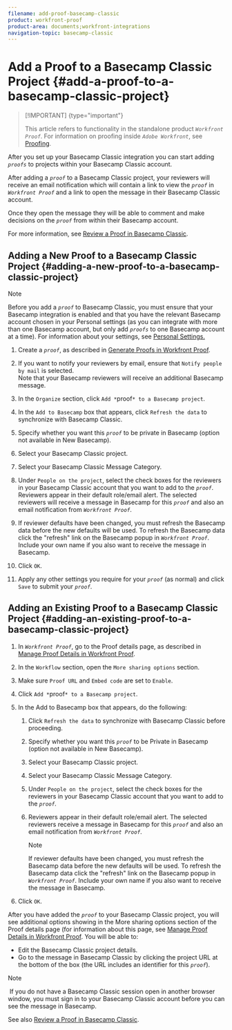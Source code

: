 ```yaml
---
filename: add-proof-basecamp-classic
product: workfront-proof
product-area: documents;workfront-integrations
navigation-topic: basecamp-classic
---
```




# Add a Proof to a Basecamp Classic Project {#add-a-proof-to-a-basecamp-classic-project}



>[!IMPORTANT] {type="important"}
>
>This article refers to functionality in the standalone product *`Workfront Proof`*. For information on proofing inside *`Adobe Workfront`*, see [Proofing](_proofing.md).


After you set up your Basecamp Classic integration you can start adding *`proofs`* to projects within your Basecamp Classic account.


After adding a *`proof`* to a Basecamp Classic project, your reviewers will receive an email notification which will contain a link to view the *`proof`* in *`Workfront Proof`* and a link to open the message in their Basecamp Classic account.


Once they open the message they will be able to comment and make decisions on the *`proof`* from within their Basecamp account.


For more information, see [Review a Proof in Basecamp Classic](review-proof-basecamp-classic.md).


## Adding a New Proof to a Basecamp Classic Project {#adding-a-new-proof-to-a-basecamp-classic-project}



>[!NOTE]
>
>Before you add a *`proof`* to Basecamp Classic, you must ensure that your Basecamp integration is enabled and that you have the relevant Basecamp account chosen in your Personal settings (as you can integrate with more than one Basecamp account, but only add *`proofs`* to one Basecamp account at a time). For information about your settings, see [Personal Settings.](https://support.workfront.com/hc/en-us/sections/115000921168-Personal-settings)





1. Create a *`proof`*, as described in [Generate Proofs in Workfront Proof](generate-proofs.md).&nbsp;

1. If you want to notify your reviewers by email, ensure that `Notify people by mail` is selected.   
   Note that your Basecamp reviewers will receive an additional Basecamp message.

1. In the `Organize` section, click `Add *`proof`* to a Basecamp project`.&nbsp;

1. In the `Add to Basecamp` box that appears, click `Refresh the data` to synchronize with Basecamp Classic.

1. Specify whether you want this *`proof`* to be private in Basecamp (option not available in New Basecamp).
1. Select your Basecamp Classic project.
1. Select your Basecamp Classic Message Category.
1. Under `People on the project`, select the check boxes for the reviewers in your Basecamp Classic account that you want to add to the *`proof`*.  
   Reviewers appear in their default role/email alert. The selected reviewers will receive a message in Basecamp for this *`proof`* and also an email notification from *`Workfront Proof`*.  

1.  If reviewer defaults have been changed, you must refresh the Basecamp data before the new defaults will be used. To refresh the Basecamp data click the "refresh" link on the Basecamp popup in *`Workfront Proof`*. Include your own name if you also want to receive the message in Basecamp.
1. Click `OK`.
1. Apply any other settings you require for your *`proof`* (as normal) and click `Save` to submit your *`proof`*.&nbsp;





## Adding an Existing Proof to a Basecamp Classic Project {#adding-an-existing-proof-to-a-basecamp-classic-project}




1. In *`Workfront Proof`*, go to the Proof details page, as described in&nbsp; [Manage Proof Details in Workfront Proof](manage-proof-details.md).

1. In the `Workflow` section, open the `More sharing options` section.

1. Make sure `Proof URL` and `Embed code` are set to `Enable`.

1. Click  `Add *`proof`* to a Basecamp project`.
1. In the Add to Basecamp box that appears, do the following: 
    
    
    1. Click `Refresh the data` to synchronize with Basecamp Classic before proceeding.
    1. Specify whether you want this *`proof`* to be Private in Basecamp (option not available in New Basecamp).
    1. Select your Basecamp Classic project.
    1. Select your Basecamp Classic Message Category.
    1. Under `People on the project`, select the check boxes for the reviewers in your Basecamp Classic account that you want to add to the *`proof`*. 
    
    1. Reviewers appear in their default role/email alert. The selected reviewers receive a message in Basecamp for this *`proof`* and also an email notification from *`Workfront Proof`*.  
    
    
       >[!NOTE]
       >
       >If reviewer defaults have been changed, you must refresh the Basecamp data before the new defaults will be used. To refresh the Basecamp data click the "refresh" link on the Basecamp popup in *`Workfront Proof`*. Include your own name if you also want to receive the message in Basecamp.
    
    
    
    
    
1. Click `OK`.


After you have added the *`proof`* to your Basecamp Classic project, you will see additional options showing in the More sharing options section of the Proof details page (for information about this page, see [Manage Proof Details in Workfront Proof](manage-proof-details.md).&nbsp;You will be able to:



* Edit the Basecamp Classic project details.
* Go to the message in Basecamp Classic by clicking the project URL  at the bottom of the box (the URL includes an identifier for this *`proof`*).




>[!NOTE]
>
>&nbsp;If you do not have a Basecamp Classic session open in another browser window, you must sign in to your Basecamp Classic account before you can see the message in Basecamp.


See also [Review a Proof in Basecamp Classic](review-proof-basecamp-classic.md).

